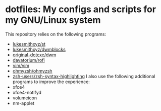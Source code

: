 # dotfiles: My configs and scripts for my GNU/Linux system

This repository relies on the following programs:
- [lukesmithxyz/st](https://github.com/lukesmithxyz/st)
- [lukesmithxyz/dwmblocks](https://github.com/lukesmithxyz/dwmblocks)
- [original-dotexe/dwm](https://github.com/original-dotexe/dwm)
- [davatorium/rofi](https://github.com/davatorium/rofi)
- [vim/vim](https://github.com/vim/vim)
- [ohmyzsh/ohmyzsh](https://github.com/ohmyzsh/ohmyzsh)
- [zsh-users/zsh-syntax-highlighting](https://github.com/zsh-users/zsh-syntax-highlighting)
I also use the following additional programs to improve the experience:
- xfce4
- xfce4-notifyd
- volumeicon
- nm-applet
